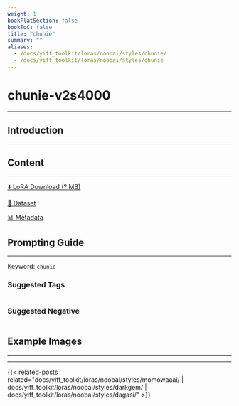 ```yaml
---
weight: 1
bookFlatSection: false
bookToC: false
title: "chunie"
summary: ""
aliases:
  - /docs/yiff_toolkit/loras/noobai/styles/chunie/
  - /docs/yiff_toolkit/loras/noobai/styles/chunie
---
```


<!--markdownlint-disable MD025 MD033 -->

# chunie-v2s4000

---

## Introduction

---

## Content

---

[⬇️ LoRA Download (? MB)]()

[📐 Dataset]()

[📊 Metadata]()

## Prompting Guide

---

Keyword: `chunie`

### Suggested Tags

```md
```

### Suggested Negative

```md
```

## Example Images

---

<div class="image-grid">
  <div class="image-grid-container">
    <a href="">
    </a>
    <a href="">
    </a>
  </div>
</div>

---

{{< related-posts related="docs/yiff_toolkit/loras/noobai/styles/momowaaai/ | docs/yiff_toolkit/loras/noobai/styles/darkgem/ | docs/yiff_toolkit/loras/noobai/styles/dagasi/" >}}
